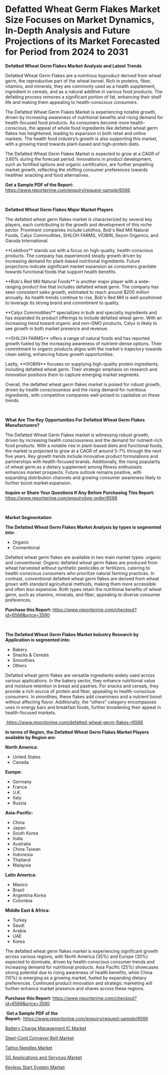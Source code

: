 <p><h1>Defatted Wheat Germ Flakes Market Size Focuses on Market Dynamics, In-Depth Analysis and Future Projections of its Market Forecasted for Period from 2024 to 2031</h1></p><p><strong>Defatted Wheat Germ Flakes Market Analysis and Latest Trends</strong></p>
<p><p>Defatted Wheat Germ Flakes are a nutritious byproduct derived from wheat germ, the reproductive part of the wheat kernel. Rich in proteins, fiber, vitamins, and minerals, they are commonly used as a health supplement, ingredient in cereals, and as a natural additive in various food products. The defatting process removes a significant portion of fat, enhancing their shelf life and making them appealing to health-conscious consumers.</p><p>The Defatted Wheat Germ Flakes Market is experiencing notable growth, driven by increasing awareness of nutritional benefits and rising demand for health-focused food products. As consumers become more health-conscious, the appeal of whole food ingredients like defatted wheat germ flakes has heightened, leading to expansion in both retail and online markets. The health food industry’s growth is also supporting this market, with a growing trend towards plant-based and high-protein diets.</p><p>The Defatted Wheat Germ Flakes Market is expected to grow at a CAGR of 3.60% during the forecast period. Innovations in product development, such as fortified options and organic certification, are further propelling market growth, reflecting the shifting consumer preferences towards healthier snacking and food alternatives.</p></p>
<p><strong>Get a Sample PDF of the Report:&nbsp;</strong> <a href="https://www.reportprime.com/enquiry/request-sample/6566">https://www.reportprime.com/enquiry/request-sample/6566</a></p>
<p>&nbsp;</p>
<p><strong>Defatted Wheat Germ Flakes Major Market Players</strong></p>
<p><p>The defatted wheat germ flakes market is characterized by several key players, each contributing to the growth and development of this niche sector. Prominent companies include Lekithos, Bob's Red Mill Natural Foods, Calyx Commodities, SHILOH FARMS, VIOBIN, Seyon Organics, and Garuda International. </p><p>**Lekithos** stands out with a focus on high-quality, health-conscious products. The company has experienced steady growth driven by increasing demand for plant-based nutritional ingredients. Future projections indicate significant market expansion as consumers gravitate towards functional foods that support health benefits.</p><p>**Bob's Red Mill Natural Foods** is another major player with a wide-ranging product line that includes defatted wheat germ. The company has seen consistent sales growth, estimated to reach around $200 million annually. As health trends continue to rise, Bob's Red Mill is well-positioned to leverage its strong brand and commitment to quality.</p><p>**Calyx Commodities** specializes in bulk and specialty ingredients and has expanded its product offerings to include defatted wheat germ. With an increasing trend toward organic and non-GMO products, Calyx is likely to see growth in both market presence and revenue.</p><p>**SHILOH FARMS** offers a range of natural foods and has reported growth fueled by the increasing awareness of nutrient-dense options. Their commitment to organic products aligns with the market's trajectory towards clean eating, enhancing future growth opportunities.</p><p>Lastly, **VIOBIN** focuses on supplying high-quality protein ingredients, including defatted wheat germ. Their strategic emphasis on research and innovation positions them to capture emerging market segments.</p><p>Overall, the defatted wheat germ flakes market is poised for robust growth, driven by health consciousness and the rising demand for nutritious ingredients, with competitive companies well-poised to capitalize on these trends.</p></p>
<p>&nbsp;</p>
<p><strong>What Are The Key Opportunities For Defatted Wheat Germ Flakes Manufacturers?</strong></p>
<p><p>The Defatted Wheat Germ Flakes market is witnessing robust growth, driven by increasing health consciousness and the demand for nutrient-rich food products. With a notable rise in plant-based diets and functional foods, the market is projected to grow at a CAGR of around 5-7% through the next five years. Key growth trends include innovative product formulations and partnerships with health-focused brands. Additionally, the rising popularity of wheat germ as a dietary supplement among fitness enthusiasts enhances market prospects. Future outlook remains positive, with expanding distribution channels and growing consumer awareness likely to further boost market expansion.</p></p>
<p><strong>Inquire or Share Your Questions If Any Before Purchasing This Report:</strong> <a href="https://www.reportprime.com/enquiry/pre-order/6566">https://www.reportprime.com/enquiry/pre-order/6566</a></p>
<p>&nbsp;</p>
<p><strong>Market Segmentation</strong></p>
<p><strong>The Defatted Wheat Germ Flakes Market Analysis by types is segmented into:</strong></p>
<p><ul><li>Organic</li><li>Conventional</li></ul></p>
<p><p>Defatted wheat germ flakes are available in two main market types: organic and conventional. Organic defatted wheat germ flakes are produced from wheat harvested without synthetic pesticides or fertilizers, catering to health-conscious consumers who prioritize natural farming practices. In contrast, conventional defatted wheat germ flakes are derived from wheat grown with standard agricultural methods, making them more accessible and often less expensive. Both types retain the nutritional benefits of wheat germ, such as vitamins, minerals, and fiber, appealing to diverse consumer preferences.</p></p>
<p><strong>Purchase this Report:&nbsp;</strong><a href="https://www.reportprime.com/checkout?id=6566&price=3590">https://www.reportprime.com/checkout?id=6566&price=3590</a></p>
<p>&nbsp;</p>
<p><strong>The Defatted Wheat Germ Flakes Market Industry Research by Application is segmented into:</strong></p>
<p><ul><li>Bakery</li><li>Snacks & Cereals</li><li>Smoothies</li><li>Others</li></ul></p>
<p><p>Defatted wheat germ flakes are versatile ingredients widely used across various applications. In the bakery sector, they enhance nutritional value and moisture retention in bread and pastries. For snacks and cereals, they provide a rich source of protein and fiber, appealing to health-conscious consumers. In smoothies, these flakes add creaminess and a nutrient boost without affecting flavor. Additionally, the “others” category encompasses uses in energy bars and breakfast foods, further broadening their appeal in health-focused markets.</p></p>
<p><a href="https://www.reportprime.com/defatted-wheat-germ-flakes-r6566">&nbsp;https://www.reportprime.com/defatted-wheat-germ-flakes-r6566</a></p>
<p><strong>In terms of Region, the Defatted Wheat Germ Flakes Market Players available by Region are:</strong></p>
<p>
    <p> <strong> North America: </strong>
        <ul>
            <li>United States</li>
            <li>Canada</li>
        </ul>
        </p> 
    <p> <strong> Europe: </strong>
        <ul>
            <li>Germany</li>
            <li>France</li>
            <li>U.K.</li>
            <li>Italy</li>
            <li>Russia</li>
        </ul>
        </p> 
    <p> <strong> Asia-Pacific: </strong>
        <ul>
            <li>China</li>
            <li>Japan</li>
            <li>South Korea</li>
            <li>India</li>
            <li>Australia</li>
            <li>China Taiwan</li>
            <li>Indonesia</li>
            <li>Thailand</li>
            <li>Malaysia</li>
        </ul>
        </p> 
    <p> <strong> Latin America: </strong>
        <ul>
            <li>Mexico</li>
            <li>Brazil</li>
            <li>Argentina Korea</li>
            <li>Colombia</li>
        </ul>
        </p> 
    <p> <strong> Middle East & Africa: </strong>
        <ul>
            <li>Turkey</li>
            <li>Saudi</li>
            <li>Arabia</li>
            <li>UAE</li>
            <li>Korea</li>
        </ul>
    </p>
    </p>
<p><p>The defatted wheat germ flakes market is experiencing significant growth across various regions, with North America (35%) and Europe (30%) expected to dominate, driven by health-conscious consumer trends and increasing demand for nutritional products. Asia Pacific (25%) showcases strong potential due to rising awareness of health benefits, while China (10%) is emerging as a growing market, fueled by expanding dietary preferences. Continued product innovation and strategic marketing will further enhance market presence and shares across these regions.</p></p>
<p><strong>Purchase this Report: </strong><a href="https://www.reportprime.com/checkout?id=6566&price=3590">https://www.reportprime.com/checkout?id=6566&price=3590</a></p>
<p>&nbsp;<strong>Get a Sample PDF of the Report:&nbsp;&nbsp;</strong><a href="https://www.reportprime.com/enquiry/request-sample/6566">https://www.reportprime.com/enquiry/request-sample/6566</a></p>
<p><strong></strong></p>
<p><p><a href="https://medium.com/@alyciaebert/battery-charge-management-ic-market-forecasts-market-trends-and-impact-analysis-2024-2031-36adee514d1b">Battery Charge Management IC Market</a></p><p><a href="https://issuu.com/reportprime-2/docs/steel-cord-conveyor-belt-market-siz_5e00d0ee0459fd">Steel-Cord Conveyor Belt Market</a></p><p><a href="https://www.linkedin.com/pulse/global-tattoo-needles-market-trends-innovations-forward-looking-13yac?trackingId=NVtIviA%2FTAu%2FArGCDDfLpg%3D%3D">Tattoo Needles Market</a></p><p><a href="https://medium.com/@raygrimes99/charting-the-future-comprehensive-analysis-of-the-global-5g-applications-and-services-market-5051c53adf1f">5G Applications and Services Market</a></p><p><a href="https://issuu.com/reportprime-2/docs/keyless-start-system-market-size-20_63c0b62821d6f2">Keyless Start System Market</a></p></p>
